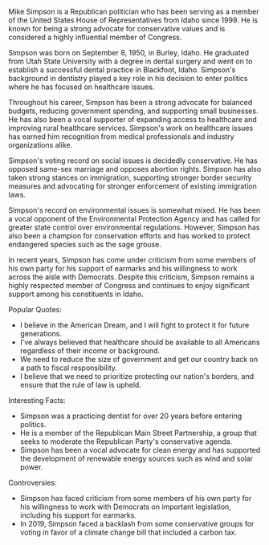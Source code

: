 Mike Simpson is a Republican politician who has been serving as a member of the United States House of Representatives from Idaho since 1999. He is known for being a strong advocate for conservative values and is considered a highly influential member of Congress.

Simpson was born on September 8, 1950, in Burley, Idaho. He graduated from Utah State University with a degree in dental surgery and went on to establish a successful dental practice in Blackfoot, Idaho. Simpson's background in dentistry played a key role in his decision to enter politics where he has focused on healthcare issues.

Throughout his career, Simpson has been a strong advocate for balanced budgets, reducing government spending, and supporting small businesses. He has also been a vocal supporter of expanding access to healthcare and improving rural healthcare services. Simpson's work on healthcare issues has earned him recognition from medical professionals and industry organizations alike.

Simpson's voting record on social issues is decidedly conservative. He has opposed same-sex marriage and opposes abortion rights. Simpson has also taken strong stances on immigration, supporting stronger border security measures and advocating for stronger enforcement of existing immigration laws.

Simpson's record on environmental issues is somewhat mixed. He has been a vocal opponent of the Environmental Protection Agency and has called for greater state control over environmental regulations. However, Simpson has also been a champion for conservation efforts and has worked to protect endangered species such as the sage grouse.

In recent years, Simpson has come under criticism from some members of his own party for his support of earmarks and his willingness to work across the aisle with Democrats. Despite this criticism, Simpson remains a highly respected member of Congress and continues to enjoy significant support among his constituents in Idaho.

Popular Quotes:

- I believe in the American Dream, and I will fight to protect it for future generations.
- I've always believed that healthcare should be available to all Americans regardless of their income or background.
- We need to reduce the size of government and get our country back on a path to fiscal responsibility.
- I believe that we need to prioritize protecting our nation's borders, and ensure that the rule of law is upheld.

Interesting Facts:

- Simpson was a practicing dentist for over 20 years before entering politics.
- He is a member of the Republican Main Street Partnership, a group that seeks to moderate the Republican Party's conservative agenda.
- Simpson has been a vocal advocate for clean energy and has supported the development of renewable energy sources such as wind and solar power.

Controversies:

- Simpson has faced criticism from some members of his own party for his willingness to work with Democrats on important legislation, including his support for earmarks.
- In 2019, Simpson faced a backlash from some conservative groups for voting in favor of a climate change bill that included a carbon tax.
